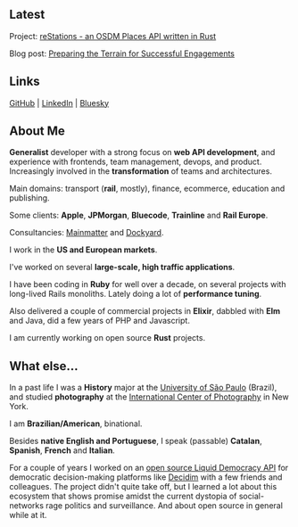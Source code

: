 ## Latest

Project: [reStations - an OSDM Places API written in Rust](https://github.com/oliverbarnes/reStations)

Blog post: [Preparing the Terrain for Successful Engagements](https://mainmatter.com/blog/2024/07/29/preparing-the-terrain-for-successful-engagements/)

## Links

[GitHub](https://github.com/oliverbarnes) | [LinkedIn](https://www.linkedin.com/in/oliverbarnes/) | [Bluesky](https://bsky.app/profile/oliverbarnes.dev)

## About Me

**Generalist** developer with a strong focus on **web API development**, and experience with frontends, team management, devops, and product. Increasingly involved in the **transformation** of teams and architectures.

Main domains: transport (**rail**, mostly), finance, ecommerce, education and publishing.

Some clients: **Apple**, **JPMorgan**, **Bluecode**, **Trainline** and **Rail Europe**.

Consultancies: [Mainmatter](https://mainmatter.com/) and [Dockyard](https://dockyard.com/).

I work in the **US and European markets**.

I've worked on several **large-scale, high traffic applications**.

I have been coding in **Ruby** for well over a decade, on several projects with long-lived Rails monoliths. Lately doing a lot of **performance tuning**.

Also delivered a couple of commercial projects in **Elixir**, dabbled with **Elm** and Java, did a few years of PHP and Javascript.

I am currently working on open source **Rust** projects.

## What else...

In a past life I was a **History** major at the [University of São Paulo](https://www5.usp.br/) (Brazil), and studied **photography** at the [International Center of Photography](https://www.icp.org/) in New York.

I am **Brazilian/American**, binational.

Besides **native English and Portuguese**, I speak (passable) **Catalan**, **Spanish**, **French** and **Italian**.

For a couple of years I worked on an [open source Liquid Democracy API](https://github.com/liquidvotingio/api) for democratic decision-making platforms like [Decidim](https://decidim.org/) with a few friends and colleagues. The project didn't quite take off, but I learned a lot about this ecosystem that shows promise amidst the current dystopia of social-networks rage politics and surveillance. And about open source in general while at it.
